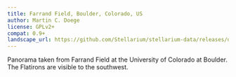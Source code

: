 ```yaml
---
title: Farrand Field, Boulder, Colorado, US
author: Martin C. Doege
license: GPLv2+
compat: 0.9+
landscape_url: https://github.com/Stellarium/stellarium-data/releases/download/landscapes/boulder.zip
---
```

Panorama taken from Farrand Field at the University of Colorado at
Boulder. The Flatirons are visible to the southwest.
